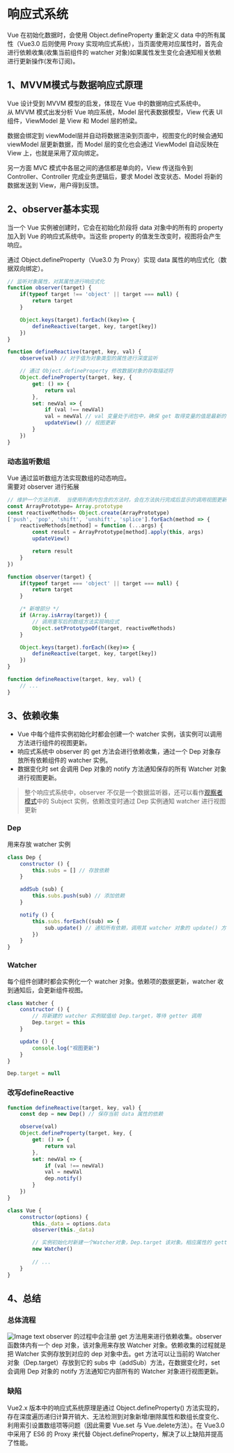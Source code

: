 # 响应式系统
Vue 在初始化数据时，会使用 Object.defineProperty 重新定义 data 中的所有属性（Vue3.0 后则使用 Proxy 实现响应式系统），当页面使用对应属性时，首先会进行依赖收集(收集当前组件的 watcher 对象)如果属性发生变化会通知相关依赖进行更新操作(发布订阅)。

## 1、MVVM模式与数据响应式原理
Vue 设计受到 MVVM 模型的启发，体现在 Vue 中的数据响应式系统中。  
从 MVVM 模式出发分析 Vue 响应系统，Model 层代表数据模型，View 代表 UI 组件，ViewModel 是 View 和 Model 层的桥梁。  

数据会绑定到 viewModel层并自动将数据渲染到页面中，视图变化的时候会通知 viewModel 层更新数据，而 Model 层的变化也会通过 ViewModel 自动反映在 View 上，也就是采用了双向绑定。  

另一方面 MVC 模式中各层之间的通信都是单向的，View 传送指令到 Controller、Controller 完成业务逻辑后，要求 Model 改变状态、Model 将新的数据发送到 View，用户得到反馈。

## 2、observer基本实现
当一个 Vue 实例被创建时，它会在初始化阶段将 data 对象中的所有的 property 加入到 Vue 的响应式系统中。当这些 property 的值发生改变时，视图将会产生响应。

通过 Object.defineProperty（Vue3.0 为 Proxy）实现 data 属性的响应式化（数据双向绑定）。

```javascript
// 监听对象属性，对其属性进行响应式化
function observer(target) {
    if(typeof target !== 'object' || target === null) {
		return target
	}

	Object.keys(target).forEach((key)=> {
        defineReactive(target, key, target[key])
    })
}

function defineReactive(target, key, val) {
    observe(val) // 对于值为对象类型的属性进行深度监听

    // 通过 Object.defineProperty 修改数据对象的存取描述符
    Object.defineProperty(target, key, {
        get: () => {
			return val
        },
        set: newVal => {
            if (val !== newVal)
			val = newVal // val 变量处于闭包中，确保 get 取得变量的值是最新的
			updateView() // 视图更新
        }
    })
}
```

### 动态监听数组
Vue 通过监听数组方法实现数组的动态响应。  
需要对 observer 进行拓展

```javascript
// 维护一个方法列表， 当使用列表内包含的方法时，会在方法执行完成后显示的调用视图更新的操作
const ArrayPrototype= Array.prototype
const reactiveMethods= Object.create(ArrayPrototype)
['push', 'pop', 'shift', 'unshift', 'splice'].forEach(method => {
	reactiveMethods[method] = function (...args) {
		const result = ArrayPrototype[method].apply(this, args)
		updateView()

		return result
	}
})

function observer(target) {
    if(typeof target === 'object' || target === null) {
		return target
	}

	/* 新增部分 */
	if (Array.isArray(target)) {
		// 调用重写后的数组方法实现响应式
		Object.setPrototypeOf(target, reactiveMethods)
	}

	Object.keys(target).forEach((key)=> {
        defineReactive(target, key, target[key])
    })
}

function defineReactive(target, key, val) {
	// ...
}
```

## 3、依赖收集
- Vue 中每个组件实例初始化时都会创建一个 watcher 实例，该实例可以调用方法进行组件的视图更新。  
- 响应式系统中 observer 的 get 方法会进行依赖收集，通过一个 Dep 对象存放所有依赖组件的 watcher 实例。  
- 数据变化时 set 会调用 Dep 对象的 notify 方法通知保存的所有 Watcher 对象进行视图更新。

> 整个响应式系统中，observer 不仅是一个数据监听器，还可以看作[观察者模式](/base/JS实践/观察者模式)中的 Subject 实例，依赖改变时通过 Dep 实例通知 watcher 进行视图更新

### Dep
用来存放 watcher 实例
```javascript
class Dep {
    constructor () {
        this.subs = [] // 存放依赖
    }

    addSub (sub) {
        this.subs.push(sub) // 添加依赖
    }

    notify () {
        this.subs.forEach((sub) => {
            sub.update() // 通知所有依赖，调用其 watcher 对象的 update() 方法进行视图更新
        })
    }
}
```

### Watcher
每个组件创建时都会实例化一个 watcher 对象。依赖项的数据更新，watcher 收到通知后，会更新组件视图。
```javascript
class Watcher {
    constructor () {
        // 将新建的 watcher 实例赋值给 Dep.target，等待 getter 调用
        Dep.target = this 
    }

    update () {
        console.log("视图更新")
    }
}

Dep.target = null
```

### 改写defineReactive 
```javascript
function defineReactive(target, key, val) {
    const dep = new Dep() // 保存当前 data 属性的依赖

    observe(val)
    Object.defineProperty(target, key, {
        get: () => {
			return val
        },
        set: newVal => {
            if (val !== newVal)
			val = newVal
			dep.notify()
        }
    })
}

class Vue {
    constructor(options) {
        this._data = options.data
        observer(this._data)

        // 实例初始化时新建一个Watcher对象，Dep.target 该对象。相应属性的 getter 调用时将 watcher 存入 dep
        new Watcher()
        
        // ...
    }
}
```


## 4、总结

### 总体流程
![Image text](/Vue原理/数据响应式原理.webp)
observer 的过程中会注册 get 方法用来进行依赖收集。observer 函数体内有一个 dep 对象，该对象用来存放 Watcher 对象。依赖收集的过程就是把 Watcher 实例存放到对应的 dep 对象中去。get 方法可以让当前的 Watcher 对象（Dep.target）存放到它的 subs 中（addSub）方法，在数据变化时，set 会调用 Dep 对象的 notify 方法通知它内部所有的 Watcher 对象进行视图更新。

### 缺陷
Vue2.x 版本中的响应式系统原理是通过 Object.defineProperty() 方法实现的，存在深度遍历递归计算开销大、无法检测到对象新增/删除属性和数组长度变化、利用索引设置数组项等问题（因此需要 Vue.set 与 Vue.delete方法）。在 Vue3.0中采用了 ES6 的 Proxy 来代替 Object.defineProperty，解决了以上缺陷并提高了性能。